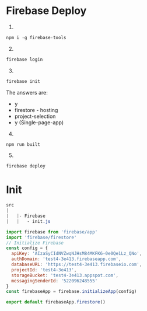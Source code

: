 # Firebase Deploy

1.

```js
npm i -g firebase-tools
```

2.

```js
firebase login
```

3.

```js
firebase init
```

The answers are:

- y
- firestore - hosting
- project-selection
- y (Single-page-app)

4.

```js
npm run built
```

5.

```js
firebase deploy
```

# Init

```scss
src
|
|   |- Firebase
|   |   - init.js
```

```js
import firebase from 'firebase/app'
import 'firebase/firestore'
// Initialize Firebase
const config = {
  apiKey: 'AIzaSyCIdNVZwqNJHsM84MKFK6-0e0Qe1Lz_QNo',
  authDomain: 'test4-3e413.firebaseapp.com',
  databaseURL: 'https://test4-3e413.firebaseio.com',
  projectId: 'test4-3e413',
  storageBucket: 'test4-3e413.appspot.com',
  messagingSenderId: '522096248555'
}
const firebaseApp = firebase.initializeApp(config)

export default firebaseApp.firestore()
```
